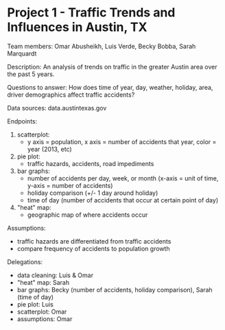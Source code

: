 # Project 1 - Traffic Trends and Influences in Austin, TX

Team members:
Omar Abusheikh,
Luis Verde,
Becky Bobba,
Sarah Marquardt

Description:
An analysis of trends on traffic in the greater Austin area over the past 5 years.

Questions to answer:
How does time of year, day, weather, holiday, area, driver demographics affect traffic accidents?

Data sources: 
data.austintexas.gov


Endpoints:
1. scatterplot:
	- y axis = population, x axis = number of accidents that year, color = year (2013, etc)
2. pie plot:
	- traffic hazards, accidents, road impediments
3. bar graphs:
	- number of accidents per day, week, or month (x-axis = unit of time, y-axis = number of accidents)
	- holiday comparison (+/- 1 day around holiday)
	- time of day (number of accidents that occur at certain point of 	day)
4. "heat" map:
	- geographic map of where accidents occur


Assumptions:
 - traffic hazards are differentiated from traffic accidents
 - compare frequency of accidents to population growth

Delegations:
- data cleaning: Luis & Omar
- "heat" map: Sarah
- bar graphs: Becky (number of accidents, holiday comparison), Sarah (time of day) 
- pie plot: Luis
- scatterplot: Omar
- assumptions: Omar


